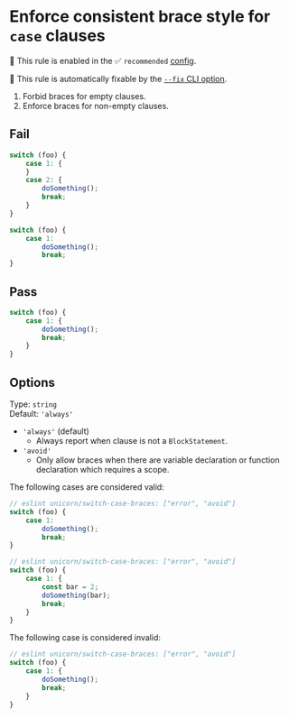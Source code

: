 # Enforce consistent brace style for `case` clauses

💼 This rule is enabled in the ✅ `recommended` [config](https://github.com/es-tooling/eslint-plugin-unicorn-x#recommended-config).

🔧 This rule is automatically fixable by the [`--fix` CLI option](https://eslint.org/docs/latest/user-guide/command-line-interface#--fix).

<!-- end auto-generated rule header -->
<!-- Do not manually modify this header. Run: `npm run fix:eslint-docs` -->

1. Forbid braces for empty clauses.
1. Enforce braces for non-empty clauses.

## Fail

```js
switch (foo) {
	case 1: {
	}
	case 2: {
		doSomething();
		break;
	}
}
```

```js
switch (foo) {
	case 1:
		doSomething();
		break;
}
```

## Pass

```js
switch (foo) {
	case 1: {
		doSomething();
		break;
	}
}
```

## Options

Type: `string`\
Default: `'always'`

- `'always'` (default)
  - Always report when clause is not a `BlockStatement`.
- `'avoid'`
  - Only allow braces when there are variable declaration or function declaration which requires a scope.

The following cases are considered valid:

```js
// eslint unicorn/switch-case-braces: ["error", "avoid"]
switch (foo) {
	case 1:
		doSomething();
		break;
}
```

```js
// eslint unicorn/switch-case-braces: ["error", "avoid"]
switch (foo) {
	case 1: {
		const bar = 2;
		doSomething(bar);
		break;
	}
}
```

The following case is considered invalid:

```js
// eslint unicorn/switch-case-braces: ["error", "avoid"]
switch (foo) {
	case 1: {
		doSomething();
		break;
	}
}
```

